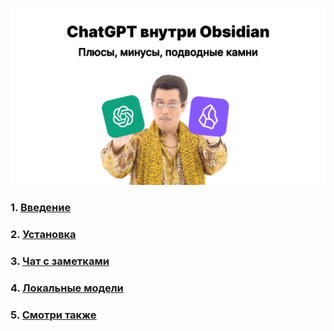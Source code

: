 
![](img/20250115154502.png)

### 1. [Введение](1.%20Введение.md)
### 2. [Установка](2.%20Установка.md)
### 3. [Чат с заметками](3.%20Чат%20с%20заметками.md)
### 4. [Локальные модели](4.%20Локальные%20модели.md)
### 5. [Смотри также](5.%20Смотри%20также.md)

